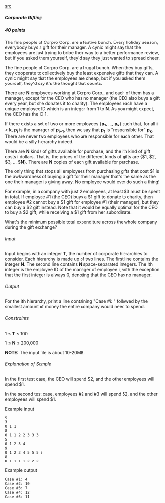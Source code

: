 [src](https://www.facebook.com/hackercup/problems.php?pid=759650454070547&round=344496159068801)

##### Corporate Gifting

##### 40 points

The fine people of Corpro Corp. are a festive bunch. Every holiday season, everybody buys a gift for their manager. A cynic might say that the employees are just trying to bribe their way to a better performance review, but if you asked them yourself, they'd say they just wanted to spread cheer.

The fine people of Corpro Corp. are a frugal bunch. When they buy gifts, they cooperate to collectively buy the least expensive gifts that they can. A cynic might say that the employees are cheap, but if you asked them yourself, they'd say it's the thought that counts.

There are **N** employees working at Corpro Corp., and each of them has a manager, except for the CEO who has no manager (the CEO also buys a gift every year, but she donates it to charity). The employees each have a unique employee ID which is an integer from 1 to **N**. As you might expect, the CEO has the ID 1.

If there exists a set of two or more employees {**p<sub>1</sub>**, ..., **p<sub>k</sub>**} such that, for all **i** < **k**, **p<sub>i</sub>** is the manager of **p<sub>i+1</sub>**, then we say that **p<sub>1</sub>** is "responsible for" **p<sub>k</sub>**. There are never two employees who are responsible for each other. That would be a silly hierarchy indeed.

There are **N** kinds of gifts available for purchase, and the ith kind of gift costs i dollars. That is, the prices of the different kinds of gifts are {$1, $2, $3, ... $**N**}. There are **N** copies of each gift available for purchase.

The only thing that stops all employees from purchasing gifts that cost $1 is the awkwardness of buying a gift for their manager that's the same as the one their manager is giving away. No employee would ever do such a thing!

For example, in a company with just 2 employees, at least $3 must be spent in total. If employee #1 (the CEO) buys a $1 gift to donate to charity, then employee #2 cannot buy a $1 gift for employee #1 (their manager), but they can buy a $2 gift instead. Note that it would be equally optimal for the CEO to buy a $2 gift, while receiving a $1 gift from her subordinate.

What's the minimum possible total expenditure across the whole company during the gift exchange?

###### Input

Input begins with an integer **T**, the number of corporate hierarchies to consider. Each hierarchy is made up of two lines. The first line contains the integer **N**. The second line contains **N** space-separated integers. The ith integer is the employee ID of the manager of employee i, with the exception that the first integer is always 0, denoting that the CEO has no manager.

###### Output

For the ith hierarchy, print a line containing "Case #i: " followed by the smallest amount of money the entire company would need to spend.

###### Constraints

1 ≤ **T** ≤ 100 

1 ≤ **N** ≤ 200,000 

**NOTE:** The input file is about 10-20MB.

###### Explanation of Sample

In the first test case, the CEO will spend $2, and the other employees will spend $1.

In the second test case, employees #2 and #3 will spend $2, and the other employees will spend $1.

Example input

```
5
3
0 1 1
8
0 1 1 2 2 3 3 3
5
0 1 2 3 4
9
0 1 2 3 4 5 5 5 5
8
0 1 1 1 1 2 2 2
```

Example output

```
Case #1: 4
Case #2: 10
Case #3: 7
Case #4: 12
Case #5: 11
```
